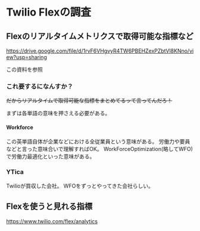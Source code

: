 # Twilio Flexの調査

## Flexのリアルタイムメトリクスで取得可能な指標など

https://drive.google.com/file/d/1rvF6VHgvyR4TW6PBEHZexPZbtVl8KNno/view?usp=sharing

この資料を参照

### これ要するになんすか？

~~だからリアルタイムで取得可能な指標をまとめてるッて言ってんだろ！~~

まずは各単語の意味を押さえる必要がある。

#### Workforce

この英単語自体が企業などにおける全従業員という意味がある。
労働力や要員などと言った意味合いで理解すればOK。
WorkForceOptimization(略してWFO)で労働力最適化といった意味がある。

### YTica

Twilioが買収した会社。
WFOをずっとやってきた会社らしい。

## Flexを使うと見れる指標

https://www.twilio.com/flex/analytics

